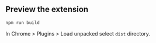 ## Preview the extension

```bash
npm run build
```

In Chrome > Plugins > Load unpacked select `dist` directory.
